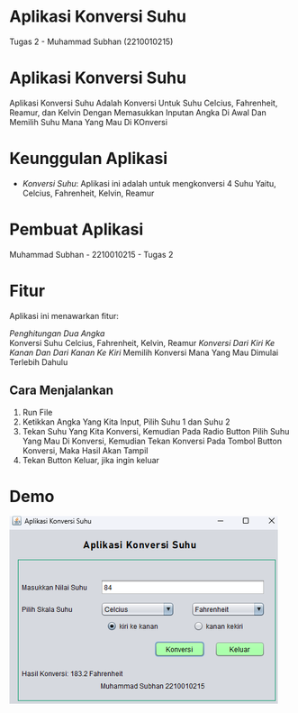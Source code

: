  # Aplikasi Konversi Suhu
 Tugas 2 - Muhammad Subhan (2210010215)
 
# Aplikasi Konversi Suhu 
 
Aplikasi Konversi Suhu Adalah Konversi Untuk Suhu Celcius, Fahrenheit, Reamur, dan Kelvin Dengan Memasukkan Inputan Angka Di Awal Dan Memilih Suhu Mana Yang Mau Di KOnversi 

# Keunggulan Aplikasi

- *Konversi Suhu*: Aplikasi ini adalah untuk mengkonversi 4 Suhu Yaitu, Celcius, Fahrenheit, Kelvin, Reamur

# Pembuat Aplikasi
 Muhammad Subhan - 2210010215 - Tugas 2 

# Fitur

Aplikasi ini menawarkan fitur:

*Penghitungan Dua Angka*  
   Konversi Suhu Celcius, Fahrenheit, Kelvin, Reamur
*Konversi Dari Kiri Ke Kanan Dan Dari Kanan Ke Kiri*
   Memilih Konversi Mana Yang Mau Dimulai Terlebih Dahulu

## Cara Menjalankan

1. Run File
2. Ketikkan Angka Yang Kita Input, Pilih Suhu 1 dan Suhu 2
3. Tekan Suhu Yang Kita Konversi, Kemudian Pada Radio Button Pilih Suhu Yang Mau Di Konversi, Kemudian Tekan Konversi Pada Tombol Button Konversi, Maka Hasil Akan Tampil
4. Tekan Button Keluar, jika ingin keluar 

# Demo
![App Screenshot](img/KonversiSuhu.png)
